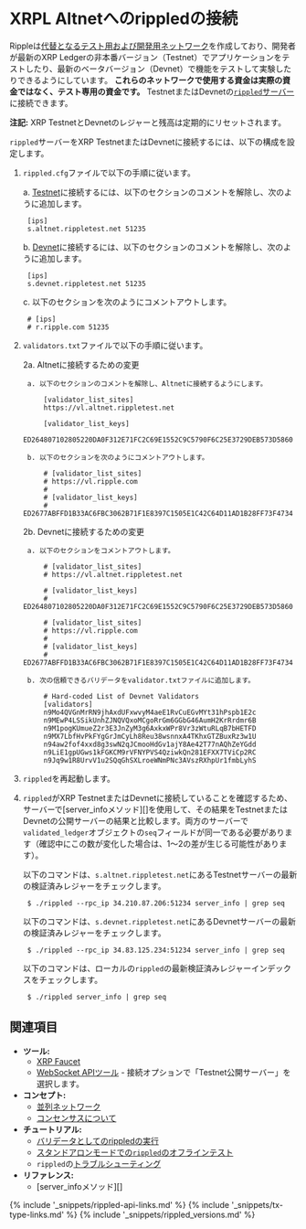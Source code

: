 # XRPL Altnetへのrippledの接続

Rippleは[代替となるテスト用および開発用ネットワーク](parallel-networks.html)を作成しており、開発者が最新のXRP Ledgerの非本番バージョン（Testnet）でアプリケーションをテストしたり、最新のベータバージョン（Devnet）で機能をテストして実験したりできるようにしています。 **これらのネットワークで使用する資金は実際の資金ではなく、テスト専用の資金です。** TestnetまたはDevnetの[`rippled`サーバー](the-rippled-server.html)に接続できます。

**注記:** XRP TestnetとDevnetのレジャーと残高は定期的にリセットされます。

`rippled`サーバーをXRP TestnetまたはDevnetに接続するには、以下の構成を設定します。

1. `rippled.cfg`ファイルで以下の手順に従います。
   
   a. [Testnet](xrp-testnet-faucet.html)に接続するには、以下のセクションのコメントを解除し、次のように追加します。
   
        [ips]
        s.altnet.rippletest.net 51235
   
   b. [Devnet](xrp-testnet-faucet.html)に接続するには、以下のセクションのコメントを解除し、次のように追加します。
   
        [ips]
        s.devnet.rippletest.net 51235
   
   c. 以下のセクションを次のようにコメントアウトします。
   
        # [ips]
        # r.ripple.com 51235



2. `validators.txt`ファイルで以下の手順に従います。
   
   2a. Altnetに接続するための変更
   
        a. 以下のセクションのコメントを解除し、Altnetに接続するようにします。
       
            [validator_list_sites]
            https://vl.altnet.rippletest.net
       
            [validator_list_keys]
            ED264807102805220DA0F312E71FC2C69E1552C9C5790F6C25E3729DEB573D5860
       
        b. 以下のセクションを次のようにコメントアウトします。
       
            # [validator_list_sites]
            # https://vl.ripple.com
            #
            # [validator_list_keys]
            # ED2677ABFFD1B33AC6FBC3062B71F1E8397C1505E1C42C64D11AD1B28FF73F4734
   
   2b. Devnetに接続するための変更
   
        a. 以下のセクションをコメントアウトします。
       
            # [validator_list_sites]
            # https://vl.altnet.rippletest.net
       
            # [validator_list_keys]
            # ED264807102805220DA0F312E71FC2C69E1552C9C5790F6C25E3729DEB573D5860        
       
            # [validator_list_sites]
            # https://vl.ripple.com
            #
            # [validator_list_keys]
            # ED2677ABFFD1B33AC6FBC3062B71F1E8397C1505E1C42C64D11AD1B28FF73F4734
       
        b. 次の信頼できるバリデータをvalidator.txtファイルに追加します。
       
            # Hard-coded List of Devnet Validators
            [validators]
            n9Mo4QVGnMrRN9jhAxdUFxwvyM4aeE1RvCuEGvMYt31hPspb1E2c
            n9MEwP4LSSikUnhZJNQVQxoMCgoRrGm6GGbG46AumH2KrRrdmr6B
            n9M1pogKUmueZ2r3E3JnZyM3g6AxkxWPr8Vr3zWtuRLqB7bHETFD
            n9MX7LbfHvPkFYgGrJmCyLh8Reu38wsnnxA4TKhxGTZBuxRz3w1U
            n94aw2fof4xxd8g3swN2qJCmooHdGv1ajY8Ae42T77nAQhZeYGdd
            n9LiE1gpUGws1kFGKCM9rVFNYPVS4QziwkQn281EFXX7TViCp2RC
            n9Jq9w1R8UrvV1u2SQqGhSXLroeWNmPNc3AVszRXhpUr1fmbLyhS


3. `rippled`を再起動します。

4. `rippled`がXRP TestnetまたはDevnetに接続していることを確認するため、サーバーで[server_infoメソッド][]を使用して、その結果をTestnetまたはDevnetの公開サーバーの結果と比較します。両方のサーバーで`validated_ledger`オブジェクトの`seq`フィールドが同一である必要があります（確認中にこの数が変化した場合は、1～2の差が生じる可能性があります）。
   
   以下のコマンドは、`s.altnet.rippletest.net`にあるTestnetサーバーの最新の検証済みレジャーをチェックします。
   
        $ ./rippled --rpc_ip 34.210.87.206:51234 server_info | grep seq
   
   以下のコマンドは、`s.devnet.rippletest.net`にあるDevnetサーバーの最新の検証済みレジャーをチェックします。
   
        $ ./rippled --rpc_ip 34.83.125.234:51234 server_info | grep seq
   
   以下のコマンドは、ローカルの`rippled`の最新検証済みレジャーインデックスをチェックします。
   
        $ ./rippled server_info | grep seq


## 関連項目

- **ツール:**
  - [XRP Faucet](xrp-testnet-faucet.html)
  - [WebSocket APIツール](websocket-api-tool.html) - 接続オプションで「Testnet公開サーバー」を選択します。
- **コンセプト:**
  - [並列ネットワーク](parallel-networks.html)
  - [コンセンサスについて](intro-to-consensus.html)
- **チュートリアル:**
  - [バリデータとしてのrippledの実行](run-rippled-as-a-validator.html)
  - [スタンドアロンモードでの`rippled`のオフラインテスト](use-stand-alone-mode.html)
  - `rippled`の[トラブルシューティング](troubleshoot-the-rippled-server.html)
- **リファレンス:**
  - [server_infoメソッド][]



<!--{# common link defs #}-->
{% include '_snippets/rippled-api-links.md' %}
{% include '_snippets/tx-type-links.md' %}
{% include '_snippets/rippled_versions.md' %}

